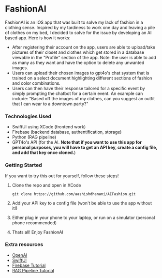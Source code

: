 # FashionAI

FashionAI is an IOS app that was built to solve my lack of fashion in a clothing sense. Inspired by my tardiness to work one day and leaving a pile of clothes on my bed, I decided to solve for the issue by developing an AI based app. Here is how it works:

 - After registering their account on the app, users are able to upload/take pictures of their closet and clothes which get stored in a database viewable in the "Profile" section of the app. Note: the user is able to add as many as they want and have the option to delete any unwanted images.
 - Users can upload their chosen images to gpt4o's chat system that is trained on a select document highlighting different sections of fashion and color combinations.
 - Users can then have their response tailored for a specific event by simply prompting the chatbot for a certain event. An example can include: "Based off the images of my clothes, can you suggest an outfit that I can wear to a downtown party?"


### Technologies Used

- SwiftUI using XCode (frontend work)
- Firebase (backend database, authentification, storage)
- Python (RAG pipeline)
- GPT4o's API (for the AI. **Note that if you want to use this app for personal purposes, you will have to get an API key, create a config file, and add that key once cloned.**)


### Getting Started

If you want to try this out for yourself, follow these steps!

1. Clone the repo and open in XCode
   
   `git clone https://github.com/aashishdhanani/AIFashion.git`

3. Add your API key to a config file (won't be able to use the app without it!)

4. Either plug in your phone to your laptop, or run on a simulator (personal phone recommended)

5. Thats all! Enjoy FashionAI

### Extra resources

- [OpenAI](https://platform.openai.com/docs/api-reference/introduction)
- [SwiftUI](https://developer.apple.com/tutorials/develop-in-swift/)
- [Firebase Tutorial](https://firebase.google.com/docs)
- [RAG Pipeline Tutorial](https://www.youtube.com/watch?v=6D9mpFCPeI8)
